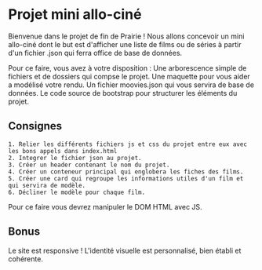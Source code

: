 # Projet mini allo-ciné

Bienvenue dans le projet de fin de Prairie ! Nous allons concevoir un mini allo-ciné dont le but est d'afficher une liste de films ou de séries à partir d'un fichier .json qui ferra office de base de données.

Pour ce faire, vous avez à votre disposition : 
    Une arborescence simple de fichiers et de dossiers qui compse le projet.
    Une maquette pour vous aider a modélisé votre rendu.
    Un fichier moovies.json qui vous servira de base de données.
    Le code source de bootstrap pour structurer les éléments du projet.

## Consignes

    1. Relier les différents fichiers js et css du projet entre eux avec les bons appels dans index.html
    2. Integrer le fichier json au projet.
    3. Créer un header contenant le nom du projet.
    4. Créer un conteneur principal qui englobera les fiches des films.
    5. Créer une card qui regroupe les informations utiles d'un film et qui servira de modèle.
    6. Décliner le modèle pour chaque film.

Pour ce faire vous devrez manipuler le DOM HTML avec JS.

## Bonus

Le site est responsive !
L'identité visuelle est personnalisé, bien établi et cohérente.